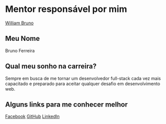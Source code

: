 # Mentor responsável por mim

[William Bruno](/mentores/perfis/william_bruno.md)

## Meu Nome

Bruno Ferreira

## Qual meu sonho na carreira?

Sempre em busca de me tornar um desenvolvedor full-stack cada vez mais capacitado e preparado para aceitar qualquer desafio em desenvolvimento web.

## Alguns links para me conhecer melhor

[Facebook](https://www.facebook.com/fsbrunoferreira)
[GitHub](https://github.com/brunoferreiras)
[LinkedIn](https://www.linkedin.com/in/bruno-ferreira-91547310b)
